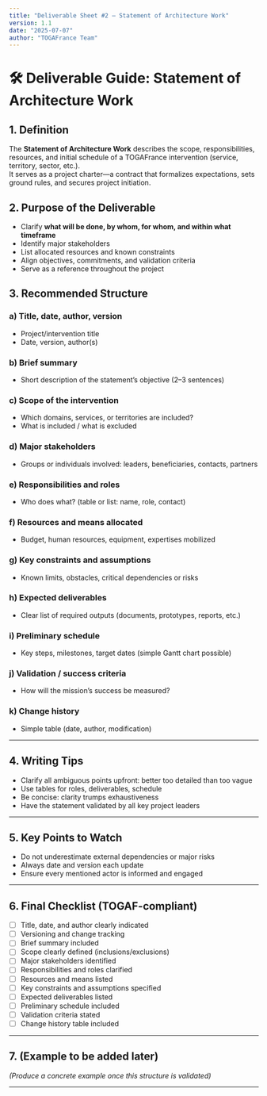 ```yaml
---
title: "Deliverable Sheet #2 – Statement of Architecture Work"
version: 1.1
date: "2025-07-07"
author: "TOGAFrance Team"
---
```


# 🛠️ Deliverable Guide: Statement of Architecture Work

## 1. Definition

The **Statement of Architecture Work** describes the scope, responsibilities, resources, and initial schedule of a TOGAFrance intervention (service, territory, sector, etc.).  
It serves as a project charter—a contract that formalizes expectations, sets ground rules, and secures project initiation.

## 2. Purpose of the Deliverable

- Clarify **what will be done, by whom, for whom, and within what timeframe**
- Identify major stakeholders
- List allocated resources and known constraints
- Align objectives, commitments, and validation criteria
- Serve as a reference throughout the project

## 3. Recommended Structure

### a) Title, date, author, version

- Project/intervention title
- Date, version, author(s)

### b) Brief summary

- Short description of the statement’s objective (2–3 sentences)

### c) Scope of the intervention

- Which domains, services, or territories are included?
- What is included / what is excluded

### d) Major stakeholders

- Groups or individuals involved: leaders, beneficiaries, contacts, partners

### e) Responsibilities and roles

- Who does what? (table or list: name, role, contact)

### f) Resources and means allocated

- Budget, human resources, equipment, expertises mobilized

### g) Key constraints and assumptions

- Known limits, obstacles, critical dependencies or risks

### h) Expected deliverables

- Clear list of required outputs (documents, prototypes, reports, etc.)

### i) Preliminary schedule

- Key steps, milestones, target dates (simple Gantt chart possible)

### j) Validation / success criteria

- How will the mission’s success be measured?

### k) Change history

- Simple table (date, author, modification)

---

## 4. Writing Tips

- Clarify all ambiguous points upfront: better too detailed than too vague
- Use tables for roles, deliverables, schedule
- Be concise: clarity trumps exhaustiveness
- Have the statement validated by all key project leaders

---

## 5. Key Points to Watch

- Do not underestimate external dependencies or major risks
- Always date and version each update
- Ensure every mentioned actor is informed and engaged

---

## 6. Final Checklist (TOGAF-compliant)

- [ ] Title, date, and author clearly indicated
- [ ] Versioning and change tracking
- [ ] Brief summary included
- [ ] Scope clearly defined (inclusions/exclusions)
- [ ] Major stakeholders identified
- [ ] Responsibilities and roles clarified
- [ ] Resources and means listed
- [ ] Key constraints and assumptions specified
- [ ] Expected deliverables listed
- [ ] Preliminary schedule included
- [ ] Validation criteria stated
- [ ] Change history table included

---

## 7. (Example to be added later)

_(Produce a concrete example once this structure is validated)_

---
